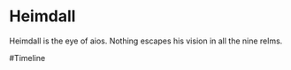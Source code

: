 # Heimdall

Heimdall is the eye of aios. Nothing escapes his vision in all the nine relms.

#Timeline

